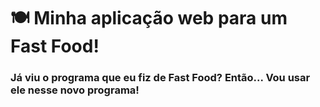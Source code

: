 # 🍽️ Minha aplicação web para um Fast Food!

### Já viu o programa que eu fiz de Fast Food? Então... Vou usar ele nesse novo programa!